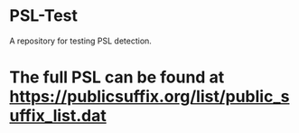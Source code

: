 # PSL-Test
A repository for testing PSL detection.

# The full PSL can be found at https://publicsuffix.org/list/public_suffix_list.dat
